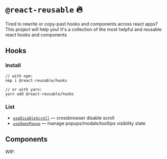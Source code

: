 # `@react-reusable` 🔥

Tired to rewrite or copy-past hooks and components across react apps? This project will help you! It's a collection of the most helpful and reusable react hooks and components

## Hooks

### Install

```
// with npm:
nmp i @react-reusable/hooks

// or with yarn:
yarn add @react-reusable/hooks
```


### List

- [`useDisableScroll`](./packages/hooks/lib/useDisableScroll#readmi) — crossbrowser disable scroll
- [`useOpenPopup`](./packages/hooks/lib/useOpenPopup#readme) — manage popups/modals/tooltips visibility state

## Components

WIP.
